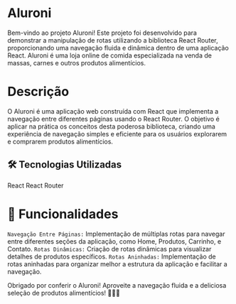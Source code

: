 
<h1>Aluroni</h1>
Bem-vindo ao projeto Aluroni! Este projeto foi desenvolvido para demonstrar a manipulação de rotas utilizando a biblioteca React Router, proporcionando uma navegação fluida e dinâmica dentro de uma aplicação React. Aluroni é uma loja online de comida especializada na venda de massas, carnes e outros produtos alimentícios.

# Descrição
O Aluroni é uma aplicação web construída com React que implementa a navegação entre diferentes páginas usando o React Router. O objetivo é aplicar na prática os conceitos desta poderosa biblioteca, criando uma experiência de navegação simples e eficiente para os usuários explorarem e comprarem produtos alimentícios.

## 🛠 Tecnologias Utilizadas
React
React Router

# :hammer: Funcionalidades
`Navegação Entre Páginas:`
Implementação de múltiplas rotas para navegar entre diferentes seções da aplicação, como Home, Produtos, Carrinho, e Contato.
`Rotas Dinâmicas:` 
Criação de rotas dinâmicas para visualizar detalhes de produtos específicos.
`Rotas Aninhadas:`
Implementação de rotas aninhadas para organizar melhor a estrutura da aplicação e facilitar a navegação.

Obrigado por conferir o Aluroni! Aproveite a navegação fluida e a deliciosa seleção de produtos alimentícios! 🍝🥩🍲
